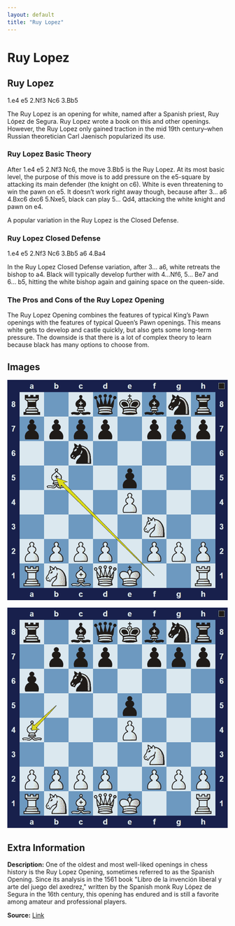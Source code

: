 ```yaml
---
layout: default
title: "Ruy Lopez"
---
```



# Ruy Lopez



## Ruy Lopez

1.e4 e5 2.Nf3 Nc6 3.Bb5

The Ruy Lopez is an opening for white, named after a Spanish priest, Ruy López de Segura. Ruy Lopez wrote a book on this and other openings. However, the Ruy Lopez only gained traction in the mid 19th century–when Russian theoretician Carl Jaenisch popularized its use.

### Ruy Lopez Basic Theory

After 1.e4 e5 2.Nf3 Nc6, the move 3.Bb5 is the Ruy Lopez. At its most basic level, the purpose of this move is to add pressure on the e5-square by attacking its main defender (the knight on c6). White is even threatening to win the pawn on e5. It doesn’t work right away though, because after 3… a6 4.Bxc6 dxc6 5.Nxe5, black can play 5… Qd4, attacking the white knight and pawn on e4.

A popular variation in the Ruy Lopez is the Closed Defense.

### Ruy Lopez Closed Defense

1.e4 e5 2.Nf3 Nc6 3.Bb5 a6 4.Ba4

In the Ruy Lopez Closed Defense variation, after 3… a6, white retreats the bishop to a4. Black will typically develop further with 4…Nf6,  5… Be7 and 6… b5, hitting the white bishop again and gaining space on the queen-side.

### The Pros and Cons of the Ruy Lopez Opening

The Ruy Lopez Opening combines the features of typical King’s Pawn openings with the features of typical Queen’s Pawn openings. This means white gets to develop and castle quickly, but also gets some long-term pressure. The downside is that there is a lot of complex theory to learn because black has many options to choose from.



## Images

![ruy-lopez](images/ruy-lopez-1.png)

![ruy-lopez](images/ruy-lopez-2.png)



## Extra Information
**Description:** One of the oldest and most well-liked openings in chess history is the Ruy Lopez Opening, sometimes referred to as the Spanish Opening. Since its analysis in the 1561 book "Libro de la invención liberal y arte del juego del axedrez," written by the Spanish monk Ruy López de Segura in the 16th century, this opening has endured and is still a favorite among amateur and professional players.

**Source:** [Link](https://www.chessdistrict.com/blogs/blog/the-ruy-lopez-opening-in-chess-a-comprehensive-guide)

